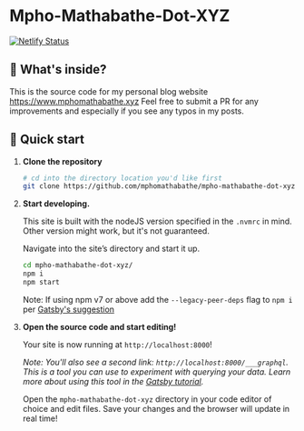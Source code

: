 # Mpho-Mathabathe-Dot-XYZ

[![Netlify Status](https://api.netlify.com/api/v1/badges/a4629274-59c5-47ee-901f-9621a8fb5174/deploy-status)](https://app.netlify.com/sites/deeheber/deploys)

## 🧐 What's inside?

This is the source code for my personal blog website https://www.mphomathabathe.xyz Feel free to submit a PR for any improvements and especially if you see any typos in my posts.


## 🚀 Quick start

1.  **Clone the repository**

    ```sh
    # cd into the directory location you'd like first
    git clone https://github.com/mphomathabathe/mpho-mathabathe-dot-xyz.git
    ```

1.  **Start developing.**

    This site is built with the nodeJS version specified in the `.nvmrc` in mind. Other version might work, but it's not guaranteed.

    Navigate into the site’s directory and start it up.

    ```sh
    cd mpho-mathabathe-dot-xyz/
    npm i
    npm start
    ```

    Note: If using npm v7 or above add the `--legacy-peer-deps` flag to `npm i` per [Gatsby's suggestion](https://v4.gatsbyjs.com/docs/reference/release-notes/migrating-from-v3-to-v4/#update-gatsby-version)

1.  **Open the source code and start editing!**

    Your site is now running at `http://localhost:8000`!

    _Note: You'll also see a second link: _`http://localhost:8000/___graphql`_. This is a tool you can use to experiment with querying your data. Learn more about using this tool in the [Gatsby tutorial](https://www.gatsbyjs.org/tutorial/part-five/#introducing-graphiql)._

    Open the `mpho-mathabathe-dot-xyz` directory in your code editor of choice and edit files. Save your changes and the browser will update in real time!

